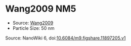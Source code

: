 <a name="material" />

# Wang2009 NM5
<script type="application/ld+json">
  {
    "@context": "https://schema.org/",
    "@type": "ChemicalSubstance",
    "@id": "https://egonw.github.io/nanowiki/nanowiki168.html#material",
    "http://purl.org/dc/terms/conformsTo":
      {
        "@type": "CreativeWork",
        "@id": "https://bioschemas.org/profiles/ChemicalSubstance/0.4-RELEASE/"
      },
    "identfier": "168",
    "name": "Wang2009 NM5",
    "url": "https://egonw.github.io/nanowiki/nanowiki168.html#material",
    "sameAs": "http://127.0.0.1/mediawiki/index.php/Special:URIResolver/Wang2009_NM5"
  }
</script>


* Source: [Wang2009](articleWang2009.md)
* Particle Size: 50 nm


Source: NanoWiki 6, doi:[10.6084/m9.figshare.11897205.v1](https://doi.org/10.6084/m9.figshare.11897205.v1)
